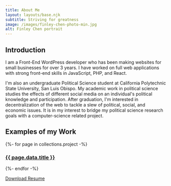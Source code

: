 ```yaml
---
title: About Me
layout: layouts/base.njk
subtitle: Striving for greatness
image: /images/finley-chen-photo-min.jpg
alt: Finley Chen portrait
---
```


## Introduction
I am a Front-End WordPress developer who has been making websites for small businesses for over 3 years. I have worked on full web applications with strong front-end skills in JavaScript, PHP, and React. 

I'm also an undergraduate Political Science student at California Polytechnic State University, San Luis Obispo. My academic work in political science studies the effects of different social media on an individual's political knowledge and participation. After graduation, I'm interested in decentralization of the web to tackle a slew of political, social, and economic issues. It is in my interest to bridge my political science research goals with a computer-science related project.

## Examples of my Work
<section class="listing">
{%- for page in collections.project -%}
  <article>
    <h3>
    <a href="{{ page.url }}">{{ page.data.title }}</a>
    </h3>
  </article>
{%- endfor -%}
</section>


<a href="/files/FinleyChen_Resume_12_2019.pdf">Download Resume</a>